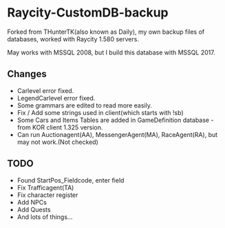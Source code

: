# Raycity-CustomDB-backup
 Forked from THunterTK(also known as Daily), my own backup files of databases, worked with Raycity 1.580 servers.
 
May works with MSSQL 2008, but I build this database with MSSQL 2017.
## Changes
- Carlevel error fixed.
- LegendCarlevel error fixed.
- Some grammars are edited to read more easily.
- Fix / Add some strings used in client(which starts with !sb)
- Some Cars and Items Tables are added in GameDefinition database - from KOR client 1.325 version.
- Can run Auctionagent(AA), MessengerAgent(MA), RaceAgent(RA), but may not work.(Not checked)

## TODO
- Found StartPos_Fieldcode, enter field
- Fix Trafficagent(TA)
- Fix character register
- Add NPCs
- Add Quests
- And lots of things...